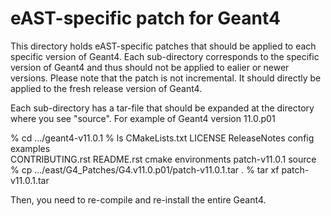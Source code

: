 # eAST-specific patch for Geant4

This directory holds eAST-specific patches that should be applied to each specific version of Geant4.
Each sub-directory corresponds to the specific version of Geant4 and thus should not be applied to ealier or newer versions.
Please note that the patch is not incremental. It should directly be applied to the fresh release version of Geant4.

Each sub-directory has a tar-file that should be expanded at the directory where you see "source". For example of Geant4 version 11.0.p01

   % cd .../geant4-v11.0.1
   % ls
   CMakeLists.txt		LICENSE			ReleaseNotes		config			examples		
   CONTRIBUTING.rst	README.rst		cmake			environments		patch-v11.0.1		source
   % cp .../east/G4_Patches/G4.v11.0.p01/patch-v11.0.1.tar .
   % tar xf patch-v11.0.1.tar
   
Then, you need to re-compile and re-install the entire Geant4.
